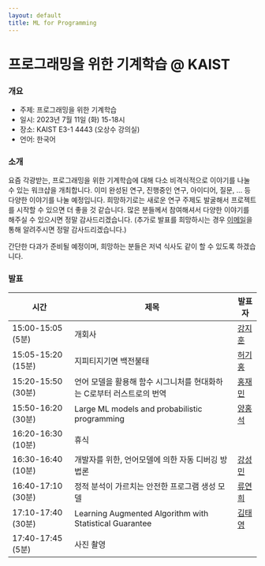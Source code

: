 ```yaml
---
layout: default
title: ML for Programming
---
```


# 프로그래밍을 위한 기계학습 @ KAIST

### 개요

- 주제: 프로그래밍을 위한 기계학습
- 일시: 2023년 7월 11일 (화) 15-18시
- 장소: KAIST E3-1 4443 (오상수 강의실)
- 언어: 한국어

### 소개

요즘 각광받는, 프로그래밍을 위한 기계학습에 대해 다소 비격식적으로 이야기를 나눌 수 있는 워크샵을 개최합니다.
이미 완성된 연구, 진행중인 연구, 아이디어, 질문, ... 등 다양한 이야기를 나눌 예정입니다.
희망하기로는 새로운 연구 주제도 발굴해서 프로젝트를 시작할 수 있으면 더 좋을 것 같습니다.
많은 분들께서 참여해셔서 다양한 이야기를 해주실 수 있으시면 정말 감사드리겠습니다.
(추가로 발표를 희망하시는 경우 [이메일](mailto:jeehoon.kang@kaist.ac.kr)을 통해 알려주시면 정말 감사드리겠습니다.)

간단한 다과가 준비될 예정이며, 희망하는 분들은 저녁 식사도 같이 할 수 있도록 하겠습니다.

### 발표

| **시간**           	| **제목**                                                              	| **발표자**                               	|
|--------------------	|-----------------------------------------------------------------------	|------------------------------------------	|
| 15:00-15:05 (5분)  	| 개회사                                                                	| [강지훈](mailto:jeehoon.kang@kaist.ac.kr)        	|
| 15:05-15:20 (15분) 	| 지피티지기면 백전불태                                                 	| [허기홍](mailto:kihong.heo@prosys.kaist.ac.kr)   	|
| 15:20-15:50 (30분) 	| 언어 모델을 활용해 함수 시그니처를 현대화하는 C로부터 러스트로의 번역 	| [홍재민](mailto:hjm0901@gmail.com)               	|
| 15:50-16:20 (30분) 	| Large ML models and probabilistic programming                         	| [양홍석](mailto:hongseok00@gmail.com)            	|
| 16:20-16:30 (10분) 	| 휴식                                                                  	|                                          	|
| 16:30-16:40 (10분) 	| 개발자를 위한, 언어모델에 의한 자동 디버깅 방법론                     	| [강성민](mailto:sungmin.kang@kaist.ac.kr)        	|
| 16:40-17:10 (30분) 	| 정적 분석이 가르치는 안전한 프로그램 생성 모델                        	| [류연희](mailto:yeonhee.ryou@prosys.kaist.ac.kr) 	|
| 17:10-17:40 (30분) 	| Learning Augmented Algorithm with Statistical Guarantee               	| [김태영](mailto:taeyoungkim21@kaist.ac.kr)       	|
| 17:40-17:45 (5분)  	| 사진 촬영                                                             	|                                          	|

<!-- ### 기여 요청 -->

<!-- 요즘 각광받는, 프로그래밍을 위한 기계학습에 대해 다소 비격식적으로 이야기를 나눌 수 있는 워크샵을 개최합니다. -->
<!-- 이미 완성된 연구, 진행중인 연구, 아이디어, 질문, ... 등 다양한 이야기를 나눌 수 있으면 좋겠습니다. -->
<!-- 희망하기로는 새로운 연구 주제도 발굴해서 프로젝트를 시작할 수 있으면 더 좋을 것 같습니다. -->
<!-- 많은 분들께서 참여해셔서 다양한 이야기를 해주실 수 있으시면 정말 감사드리겠습니다. -->
<!-- 발표를 희망하시는 경우 다음 Google form을 통해 알려주시면 정말 감사드리겠습니다: <https://forms.gle/6XwnB6f8Zge4vDDj6> -->
